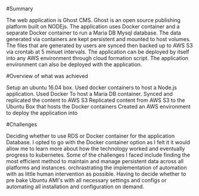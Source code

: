#Summary

The web application is Ghost CMS. Ghost is an open source publishing platform built on NODEjs. The application uses Docker container and a separate Docker container to run a Maria DB Mysql database. The data generated via  containers are kept persistent and mounted to host volumes. The files that are generated by users are synced then backed up to AWS S3 via crontab at 5 minuet intervals. The application can be deployed by itself into any AWS environment through cloud formation script. The application environment can also be deployed with the application.


#Overview of what was achieved

Setup an ubuntu 16.04 box. Used docker containers to host a Node.js application. Used Docker To host a Maria DB container. Synced and replicated the content to AWS S3 Replicated content from AWS S3 to the Ubuntu Box that hosts the Docker containers Created an AWS environment to deploy the application into

#Challenges

Deciding whether to use RDS or Docker container for the application Database. I opted to go with the Docker container option as I felt it it would allow me to learn more about how the technology worked and eventually progress to kubernetes. Some of the challenges I faced include finding the most efficient method to maintain and manage persistent data across all platforms and instances. orchrastrating the implementation of automation with as little human intervention as possible. Having to decide whether to pre bake Ubuntu AMI's with all necessary settings and configs or automating  all installation and configuration on demand.
